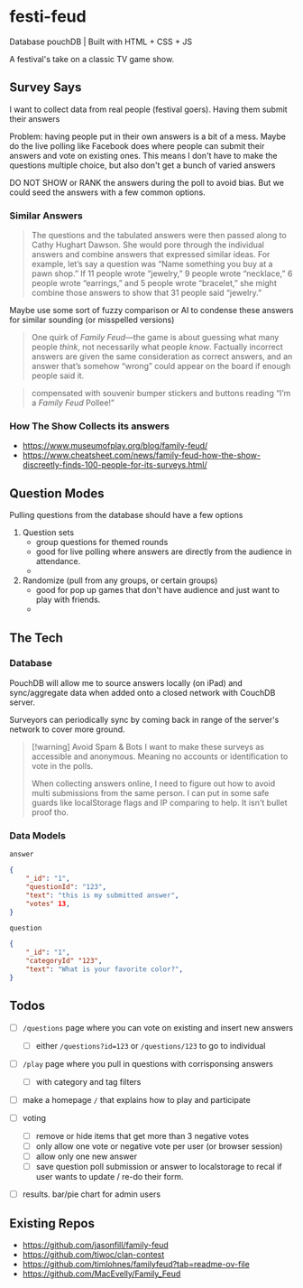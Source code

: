 # festi-feud
Database pouchDB | Built with HTML + CSS + JS

A festival's take on a classic TV game show.

## Survey Says
I want to collect data from real people (festival goers). Having them submit their answers

Problem: having people put in their own answers is a bit of a mess. Maybe do the live polling like Facebook does where people can submit their answers and vote on existing ones. This means I don't have to make the questions multiple choice, but also don't get a bunch of varied answers

DO NOT SHOW or RANK the answers during the poll to avoid bias. But we could seed the answers with a few common options. 

### Similar Answers

> The questions and the tabulated answers were then passed along to Cathy Hughart Dawson. She would pore through the individual answers and combine answers that expressed similar ideas. For example, let’s say a question was “Name something you buy at a pawn shop.” If 11 people wrote “jewelry,” 9 people wrote “necklace,” 6 people wrote “earrings,” and 5 people wrote “bracelet,” she might combine those answers to show that 31 people said “jewelry.”

Maybe use some sort of fuzzy comparison or AI to condense these answers for similar sounding (or misspelled versions)

> One quirk of _Family Feud_—the game is about guessing what many people _think_, not necessarily what people _know_. Factually incorrect answers are given the same consideration as correct answers, and an answer that’s somehow “wrong” could appear on the board if enough people said it.

>compensated with souvenir bumper stickers and buttons reading “I’m a _Family Feud_ Pollee!”
### How The Show Collects its answers
- https://www.museumofplay.org/blog/family-feud/
- https://www.cheatsheet.com/news/family-feud-how-the-show-discreetly-finds-100-people-for-its-surveys.html/

## Question Modes

Pulling questions from the database should have a few options
1. Question sets 
	- group questions for themed rounds
	- good for live polling where answers are directly from the audience in attendance.
	- 
2. Randomize (pull from any groups, or certain groups)
	- good for pop up games that don't have audience and just want to play with friends. 
	- 

## The Tech
### Database
PouchDB will allow me to source answers locally (on iPad) and sync/aggregate data when added onto a closed network with CouchDB server.

Surveyors can periodically sync by coming back in range of the server's network to cover more ground. 

> [!warning] Avoid Spam & Bots
> I want to make these surveys as accessible and anonymous. Meaning no accounts or identification to vote in the polls. 
> 
> When collecting answers online, I need to figure out how to avoid multi submissions from the same person. I can put in some safe guards like localStorage flags and IP comparing to help. It isn't bullet proof tho.
### Data Models
`answer`
```json
{
	"_id": "1",
	"questionId": "123",
	"text": "this is my submitted answer",
	"votes" 13,
}
```

`question`
```json
{
	"_id": "1",
	"categoryId" "123",
	"text": "What is your favorite color?",
}
```

## Todos
- [ ] `/questions` page where you can vote on existing and insert new answers
  - [ ] either `/questions?id=123` or `/questions/123` to go to individual
- [ ] `/play` page where you pull in questions with corrisponsing answers
  - [ ] with category and tag filters
- [ ] make a homepage `/` that explains how to play and participate
- [ ] voting
  - [ ] remove or hide items that get more than 3 negative votes
  - [ ] only allow one vote or negative vote per user (or browser session)
  - [ ] allow only one new answer
  - [ ] save question poll submission or answer to localstorage to recal if user wants to update / re-do their form.
- [ ] results. bar/pie chart for admin users 


## Existing Repos
- https://github.com/jasonfill/family-feud
- https://github.com/tiwoc/clan-contest
- https://github.com/timlohnes/familyfeud?tab=readme-ov-file
- https://github.com/MacEvelly/Family_Feud